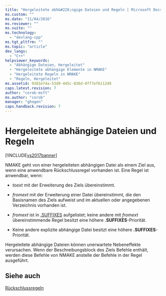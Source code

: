 ```yaml
---
title: "Hergeleitete abh&#228;ngige Dateien und Regeln | Microsoft Docs"
ms.custom: ""
ms.date: "11/04/2016"
ms.reviewer: ""
ms.suite: ""
ms.technology: 
  - "devlang-cpp"
ms.tgt_pltfrm: ""
ms.topic: "article"
dev_langs: 
  - "C++"
helpviewer_keywords: 
  - "Abhängige Dateien, Hergeleitet"
  - "Hergeleitete abhängige Elemente in NMAKE"
  - "Hergeleitete Regeln in NMAKE"
  - "Regeln, Hergeleitet"
ms.assetid: 9381e74a-53d9-445c-836d-0ff7ef6112d9
caps.latest.revision: 7
author: "corob-msft"
ms.author: "corob"
manager: "ghogen"
caps.handback.revision: 7
---
```

# Hergeleitete abh&#228;ngige Dateien und Regeln
[!INCLUDE[vs2017banner](../assembler/inline/includes/vs2017banner.md)]

NMAKE geht von einer hergeleiteten abhängigen Datei als einem Ziel aus, wenn eine anwendbare Rückschlussregel vorhanden ist.  Eine Regel ist anwendbar, wenn:  
  
-   *toext* mit der Erweiterung des Ziels übereinstimmt.  
  
-   *fromext* mit der Erweiterung einer Datei übereinstimmt, die den Basisnamen des Ziels aufweist und im aktuellen oder angegebenen Verzeichnis vorhanden ist.  
  
-   *fromext* ist in [.SUFFIXES](../build/dot-directives.md) aufgelistet; keine andere mit *fromext* übereinstimmende Regel besitzt eine höhere **.SUFFIXES**\-Priorität.  
  
-   Keine andere explizite abhängige Datei besitzt eine höhere **.SUFFIXES**\-Priorität.  
  
 Hergeleitete abhängige Dateien können unerwartete Nebeneffekte verursachen.  Wenn der Beschreibungsblock des Ziels Befehle enthält, werden diese Befehle von NMAKE anstelle der Befehle in der Regel ausgeführt.  
  
## Siehe auch  
 [Rückschlussregeln](../build/inference-rules.md)